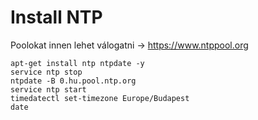 # Install NTP
Poolokat innen lehet válogatni -> https://www.ntppool.org
```
apt-get install ntp ntpdate -y
service ntp stop
ntpdate -B 0.hu.pool.ntp.org
service ntp start
timedatectl set-timezone Europe/Budapest
date
```
